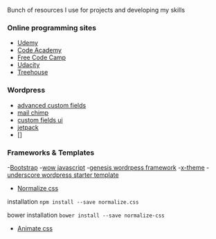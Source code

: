 Bunch of resources I use for projects and developing my skills


### Online programming sites


-  [Udemy](https://www.udemy.com)
-  [Code Academy](https://www.codecademy.com)
-  [Free Code Camp](https://www.freecodecamp.com)
-  [Udacity](https://www.udacity.com)
-  [Treehouse](https://www.teamtreehouse.com)




### Wordpress 

- [advanced custom fields]()
- [mail chimp]()
- [custom fields ui]()
- [jetpack]()
- []


### Frameworks & Templates 

-[Bootstrap](http://getbootstrap.com) 
-[wow javascript](https://github.com/matthieua/WOW)
-[genesis wordrpess framework](https://github.com/matthieua/WOW) 
-[x-theme](https://github.com/matthieua/WOW) 
-[underscore wordpress starter template](https://github.com/matthieua/WOW) 
- [Normalize css](https://necolas.github.io/normalize.css)

 installation `npm install --save normalize.css`

 bower installation `bower install --save normalize-css`
- [Animate css](https://daneden.github.io/animate.css/)




